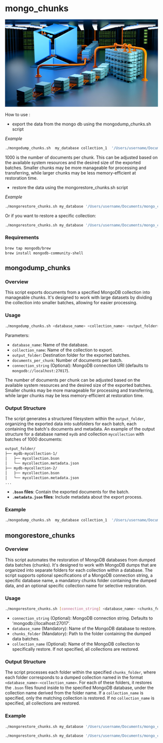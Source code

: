 # mongo_chunks
<!-- ![alt text](images/d98743a1-123d-4627-9867-ad3490690bd8.webp) -->
<img src="images/d98743a1-123d-4627-9867-ad3490690bd8.webp" width="600" >

How to use :

- export the data from the mongo db using the mongodump_chunks.sh script

*Example*
```bash
./mongodump_chunks.sh  my_database collection_1  '/Users/username/Documents/mongo_chunks' 1000
```
1000 is the number of documents per chunk. This can be adjusted based on the available system resources and the desired size of the exported batches. Smaller chunks may be more manageable for processing and transferring, while larger chunks may be less memory-efficient at restoration time.

- restore the data using the mongorestore_chunks.sh script

*Example*
```bash
./mongorestore_chunks.sh my_database '/Users/username/Documents/mongo_chunks'
```

Or if you want to restore a specific collection:

```bash
./mongorestore_chunks.sh my_database '/Users/username/Documents/mongo_chunks' collection_1
```


### Requirements
```
brew tap mongodb/brew
brew install mongodb-community-shell
```


## mongodump_chunks

### Overview

This script exports documents from a specified MongoDB collection into manageable chunks. It's designed to work with large datasets by dividing the collection into smaller batches, allowing for easier processing.

### Usage

```bash
./mongodump_chunks.sh <database_name> <collection_name> <output_folder> <documents_per_chunk> [connection_string]
```

Parameters:
- `database_name`: Name of the database.
- `collection_name`: Name of the collection to export.
- `output_folder`: Destination folder for the exported batches.
- `documents_per_chunk`: Number of documents per batch.
- `connection_string` (Optional): MongoDB connection URI (defaults to `mongodb://localhost:27017`).

The number of documents per chunk can be adjusted based on the available system resources and the desired size of the exported batches. Smaller chunks may be more manageable for processing and transferring, while larger chunks may be less memory-efficient at restoration time.

### Output Structure

The script generates a structured filesystem within the `output_folder`, organizing the exported data into subfolders for each batch, each containing the batch's documents and metadata. An example of the output structure for a database named `mydb` and collection `mycollection` with batches of 1000 documents:

```
output_folder/
├── mydb-mycollection-1/
│   ├── mycollection.bson
│   └── mycollection.metadata.json
├── mydb-mycollection-2/
│   ├── mycollection.bson
│   └── mycollection.metadata.json
...
```

- **`.bson` files**: Contain the exported documents for the batch.
- **`.metadata.json` files**: Include metadata about the export process.

### Example

```bash
./mongodump_chunks.sh  my_database collection_1  '/Users/username/Documents/mongo_chunks' 1000
```


## mongorestore_chunks

### Overview
This script automates the restoration of MongoDB databases from dumped data batches (chunks). It's designed to work with MongoDB dumps that are organized into separate folders for each collection within a database. The script supports optional specifications of a MongoDB connection string, a specific database name, a mandatory chunks folder containing the dumped data, and an optional specific collection name for selective restoration. 


### Usage

```bash
./mongorestore_chunks.sh [connection_string] <database_name> <chunks_folder> [collection_name]
```


- `connection_string` (Optional): MongoDB connection string. Defaults to 'mongodb://localhost:27017'.
- `database_name` (Mandatory): Name of the MongoDB database to restore.
- `chunks_folder` (Mandatory): Path to the folder containing the dumped data batches.
- `collection_name` (Optional): Name of the MongoDB collection to specifically restore. If not specified, all collections are restored.

### Output Structure
The script processes each folder within the specified `chunks_folder`, where each folder corresponds to a dumped collection named in the format `<database_name>-<collection_name>`. For each of these folders, it restores the `.bson` files found inside to the specified MongoDB database, under the collection name derived from the folder name. If a `collection_name` is specified, only the matching collection is restored. If no `collection_name` is specified, all collections are restored. 

### Example

```bash
./mongorestore_chunks.sh my_database '/Users/username/Documents/mongo_chunks'
```

```bash
./mongorestore_chunks.sh my_database '/Users/username/Documents/mongo_chunks' collection_1
```

